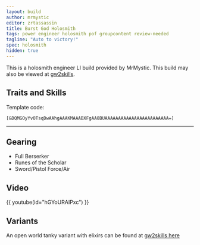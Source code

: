```yaml
---
layout: build
author: mrmystic
editor: zrtassassin
title: Burst God Holosmith
tags: power engineer holosmith pof groupcontent review-needed
tagline: "Auto to victory!"
spec: holosmith
hidden: true
---
```


This is a holosmith engineer LI build provided by MrMystic. This build may also be viewed at [gw2skills](http://gw2skills.net/editor/?PewAwqRlJw0YHsIGKO2LvvdA-zRIYR00XItlA1GIVUE2eQCjNzrhCnRA-e).

## Traits and Skills

Template code:

`[&DQMGOyYvOTsqDwAAhgAAAKMAAABXFgAA8BUAAAAAAAAAAAAAAAAAAAAAAAA=]`

---

<div
  data-armory-embed='skills'
  data-armory-ids='21659,5805,5818,42842,42009'
>
</div>
<div
  data-armory-embed='specializations'
  data-armory-ids='6,38,57'
  data-armory-6-traits='1882,1892,1947'
  data-armory-38-traits='1914,1923,526'
  data-armory-57-traits='2106,2152,2064'
>
</div>

## Gearing

- Full Berserker
- Runes of the Scholar
- Sword/Pistol Force/Air

## Video
{{ youtube(id="hGYoURAIPxc") }}


## Variants

An open world tanky variant with elixirs can be found at [gw2skills here](http://gw2skills.net/editor/?PewAwqRlFwsYVsIGKO+LevcA-zRIYR00XItlA1GIVUE2eQCjNzrhCnRA-e)
